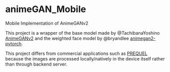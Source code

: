 # animeGAN_Mobile

Mobile Implementation of AnimeGANv2

This project is a wrapper of the base model made by @TachibanaYoshino [AnimeGANv2](https://github.com/TachibanaYoshino/AnimeGANv2) and the weighted face model by @bryandlee [
animegan2-pytorch](https://github.com/bryandlee/animegan2-pytorch).

This project differs from commercial applications such as [PREQUEL](https://www.prequel.app/) because the images are processed locally/natively in the device itself rather than through backend server.

